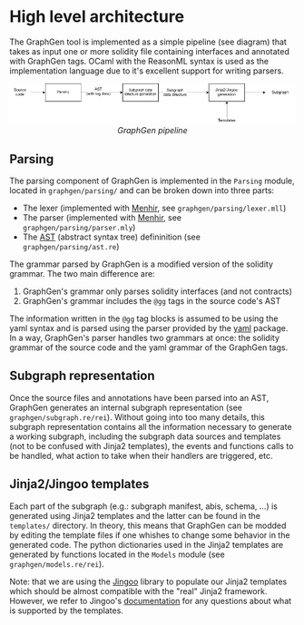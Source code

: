 # High level architecture
The GraphGen tool is implemented as a simple pipeline (see diagram) that takes as input one or more solidity file containing interfaces and annotated with GraphGen tags. OCaml with the ReasonML syntax is used as the implementation language due to it's excellent support for writing parsers.

<p align="center">
  <img src="assets/img/pipeline.png"/>
  <br>
  <i>GraphGen pipeline</i>
  <br>
</p>

## Parsing
The parsing component of GraphGen is implemented in the `Parsing` module, located in `graphgen/parsing/` and can be broken down into three parts: 
- The lexer (implemented with [Menhir](https://opam.ocaml.org/packages/menhir/), see `graphgen/parsing/lexer.mll`)
- The parser (implemented with [Menhir](https://opam.ocaml.org/packages/menhir/), see `graphgen/parsing/parser.mly`)
- The [AST](https://en.wikipedia.org/wiki/Abstract_syntax_tree) (abstract syntax tree) defininition (see `graphgen/parsing/ast.re`)

The grammar parsed by GraphGen is a modified version of the solidity grammar. The two main difference are:
1. GraphGen's grammar only parses solidity interfaces (and not contracts)
2. GraphGen's grammar includes the `@gg` tags in the source code's AST

The information written in the `@gg` tag blocks is assumed to be using the yaml syntax and is parsed using the parser provided by the [yaml](https://opam.ocaml.org/packages/yaml/) package. In a way, GraphGen's parser handles two grammars at once: the solidity grammar of the source code and the yaml grammar of the GraphGen tags.

## Subgraph representation
Once the source files and annotations have been parsed into an AST, GraphGen generates an internal subgraph representation (see `graphgen/subgraph.re/rei`). Without going into too many details, this subgraph representation contains all the information necessary to generate a working subgraph, including the subgraph data sources and templates (not to be confused with Jinja2 templates), the events and functions calls to be handled, what action to take when their handlers are triggered, etc.

## Jinja2/Jingoo templates
Each part of the subgraph (e.g.: subgraph manifest, abis, schema, ...) is generated using Jinja2 templates and the latter can be found in the `templates/` directory. In theory, this means that GraphGen can be modded by editing the template files if one whishes to change some behavior in the generated code. The python dictionaries used in the Jinja2 templates are generated by functions located in the `Models` module (see `graphgen/models.re/rei`).

Note: that we are using the [Jingoo](https://opam.ocaml.org/packages/jingoo/) library to populate our Jinja2 templates which should be almost compatible with the "real" Jinja2 framework. However, we refer to Jingoo's [documentation](https://tategakibunko.github.io/jingoo/) for any questions about what is supported by the templates.
